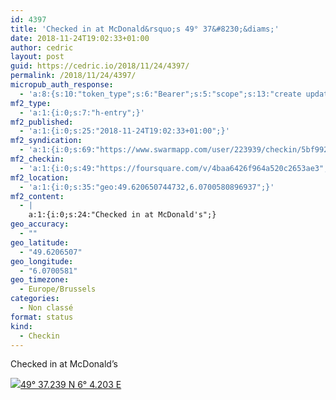 ```yaml
---
id: 4397
title: 'Checked in at McDonald&rsquo;s 49° 37&#8230;&diams;'
date: 2018-11-24T19:02:33+01:00
author: cedric
layout: post
guid: https://cedric.io/2018/11/24/4397/
permalink: /2018/11/24/4397/
micropub_auth_response:
  - 'a:8:{s:10:"token_type";s:6:"Bearer";s:5:"scope";s:13:"create update";s:2:"me";s:18:"https://cedric.io/";s:9:"issued_by";s:45:"https://cedric.io/wp-json/indieauth/1.0/token";s:9:"client_id";s:27:"https://ownyourswarm.p3k.io";s:9:"issued_at";i:1542614471;s:4:"user";i:1;s:13:"last_accessed";i:1543082570;}'
mf2_type:
  - 'a:1:{i:0;s:7:"h-entry";}'
mf2_published:
  - 'a:1:{i:0;s:25:"2018-11-24T19:02:33+01:00";}'
mf2_syndication:
  - 'a:1:{i:0;s:69:"https://www.swarmapp.com/user/223939/checkin/5bf99239772fbc002ceff80a";}'
mf2_checkin:
  - 'a:1:{i:0;s:49:"https://foursquare.com/v/4baa6426f964a520c2653ae3";}'
mf2_location:
  - 'a:1:{i:0;s:35:"geo:49.620650744732,6.0700580896937";}'
mf2_content:
  - |
    a:1:{i:0;s:24:"Checked in at McDonald's";}
geo_accuracy:
  - ""
geo_latitude:
  - "49.6206507"
geo_longitude:
  - "6.0700581"
geo_timezone:
  - Europe/Brussels
categories:
  - Non classé
format: status
kind:
  - Checkin
---
```

Checked in at McDonald&rsquo;s

<p class="sloc-display">
  <img class="icon-location" aria-label="Location: " aria-hidden="true" src="https://cedric.io/wp-content/plugins/simple-location/location.svg" /><span class="p-location"><data class="p-latitude" value="49.620651"></data><data class="p-longitude" value="6.070058"></data><a href="https://www.openstreetmap.org/?mlat=49.6206507&mlon=6.0700581#map=13/49.6206507/6.0700581">49° 37.239 N 6° 4.203 E</a></span>
</p>